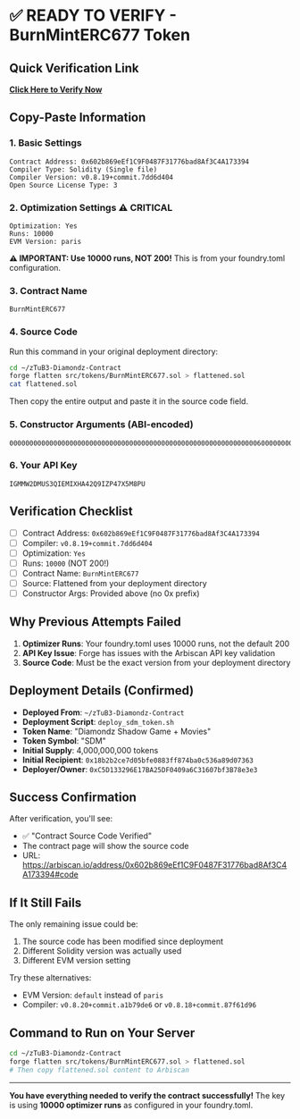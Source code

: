 # ✅ READY TO VERIFY - BurnMintERC677 Token

## Quick Verification Link
**[Click Here to Verify Now](https://arbiscan.io/verifyContract?a=0x602b869eEf1C9F0487F31776bad8Af3C4A173394)**

## Copy-Paste Information

### 1. Basic Settings
```
Contract Address: 0x602b869eEf1C9F0487F31776bad8Af3C4A173394
Compiler Type: Solidity (Single file)
Compiler Version: v0.8.19+commit.7dd6d404
Open Source License Type: 3
```

### 2. Optimization Settings ⚠️ CRITICAL
```
Optimization: Yes
Runs: 10000
EVM Version: paris
```
**⚠️ IMPORTANT: Use 10000 runs, NOT 200!** This is from your foundry.toml configuration.

### 3. Contract Name
```
BurnMintERC677
```

### 4. Source Code
Run this command in your original deployment directory:
```bash
cd ~/zTuB3-Diamondz-Contract
forge flatten src/tokens/BurnMintERC677.sol > flattened.sol
cat flattened.sol
```
Then copy the entire output and paste it in the source code field.

### 5. Constructor Arguments (ABI-encoded)
```
000000000000000000000000000000000000000000000000000000000000006000000000000000000000000000000000000000000000000000000000000000a000000000000000000000000018b2b2ce7d05bfe0883ff874ba0c536a89d07363000000000000000000000000000000000000000000000000000000000000001d4469616d6f6e647a20536861646f772047616d65202b204d6f766965730000000000000000000000000000000000000000000000000000000000000000000003534d0000000000000000000000000000000000000000000000000000000000
```

### 6. Your API Key
```
IGMMW2DMUS3QIEMIXHA42Q9IZP47X5M8PU
```

## Verification Checklist
- [ ] Contract Address: `0x602b869eEf1C9F0487F31776bad8Af3C4A173394`
- [ ] Compiler: `v0.8.19+commit.7dd6d404`
- [ ] Optimization: `Yes`
- [ ] Runs: `10000` (NOT 200!)
- [ ] Contract Name: `BurnMintERC677`
- [ ] Source: Flattened from your deployment directory
- [ ] Constructor Args: Provided above (no 0x prefix)

## Why Previous Attempts Failed
1. **Optimizer Runs**: Your foundry.toml uses 10000 runs, not the default 200
2. **API Key Issue**: Forge has issues with the Arbiscan API key validation
3. **Source Code**: Must be the exact version from your deployment directory

## Deployment Details (Confirmed)
- **Deployed From**: `~/zTuB3-Diamondz-Contract`
- **Deployment Script**: `deploy_sdm_token.sh`
- **Token Name**: "Diamondz Shadow Game + Movies"
- **Token Symbol**: "SDM"
- **Initial Supply**: 4,000,000,000 tokens
- **Initial Recipient**: `0x18b2b2ce7d05bfe0883ff874ba0c536a89d07363`
- **Deployer/Owner**: `0xC5D133296E17BA25DF0409a6C31607bf3B78e3e3`

## Success Confirmation
After verification, you'll see:
- ✅ "Contract Source Code Verified"
- The contract page will show the source code
- URL: https://arbiscan.io/address/0x602b869eEf1C9F0487F31776bad8Af3C4A173394#code

## If It Still Fails
The only remaining issue could be:
1. The source code has been modified since deployment
2. Different Solidity version was actually used
3. Different EVM version setting

Try these alternatives:
- EVM Version: `default` instead of `paris`
- Compiler: `v0.8.20+commit.a1b79de6` or `v0.8.18+commit.87f61d96`

## Command to Run on Your Server
```bash
cd ~/zTuB3-Diamondz-Contract
forge flatten src/tokens/BurnMintERC677.sol > flattened.sol
# Then copy flattened.sol content to Arbiscan
```

---

**You have everything needed to verify the contract successfully!** The key is using **10000 optimizer runs** as configured in your foundry.toml.